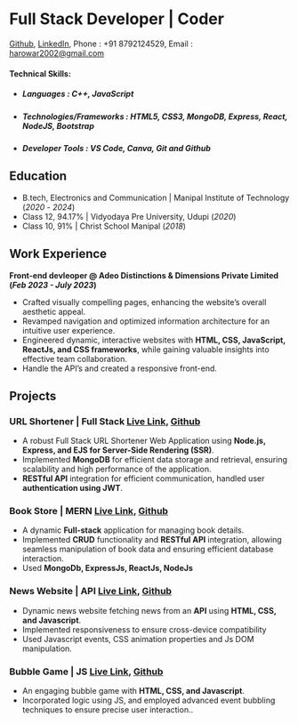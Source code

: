 # Full Stack Developer | Coder
[Github](https://github.com/KarthikhKamath), [LinkedIn](https://www.linkedin.com/in/karthik-h-kamath-251839198/), Phone : +91 8792124529, Email : harowar2002@gmail.com
#### Technical Skills:
- ##### Languages : C++, JavaScript
- ##### Technologies/Frameworks : HTML5, CSS3, MongoDB, Express, React, NodeJS, Bootstrap
- ##### Developer Tools : VS Code, Canva, Git and Github

## Education
- B.tech, Electronics and Communication | Manipal Institute of Technology (_2020_ - _2024_)								       		
- Class 12, 94.17%	| Vidyodaya Pre University, Udupi (_2020_)	 			        		
- Class 10, 91% | Christ School Manipal (_2018_)

## Work Experience
**Front-end devleoper @  Adeo Distinctions & Dimensions Private Limited  (_Feb 2023 - July 2023_)**
- Crafted visually compelling pages, enhancing the website’s overall aesthetic appeal.
- Revamped navigation and optimized information architecture for an intuitive user experience.
- Engineered dynamic, interactive websites with **HTML, CSS, JavaScript, ReactJs, and CSS
frameworks**, while gaining valuable insights into effective team collaboration.
- Handle the API’s and created a responsive front-end.


## Projects
### URL Shortener | Full Stack [Live Link](https://urlshortener-27oh.onrender.com/), [Github](https://github.com/KarthikhKamath/urlShortener)

- A robust Full Stack URL Shortener Web Application using **Node.js, Express, and EJS for
Server-Side Rendering (SSR)**.
- Implemented **MongoDB** for efficient data storage and retrieval, ensuring scalability and high
performance of the application.
- **RESTful API** integration for efficient communication, handled user **authentication using JWT**.


### Book Store | MERN [Live Link](https://kartbookstore.netlify.app/), [Github](https://github.com/KarthikhKamath/BookStoreFullCode)

- A dynamic **Full-stack** application for managing book details.
- Implemented **CRUD** functionality and **RESTful API** integration, allowing seamless manipulation of book data and ensuring efficient database interaction.
- Used **MongoDb, ExpressJs, ReactJs, NodeJs**

### News Website | API [Live Link](https://kartnews.netlify.app/), [Github](https://github.com/KarthikhKamath/newsApp)

- Dynamic news website fetching news from an **API** using **HTML, CSS, and Javascript**.
- Implemented responsiveness to ensure cross-device compatibility
- Used Javascript events, CSS animation properties and Js DOM manipulation.

### Bubble Game | JS [Live Link](https://kartnews.netlify.app/), [Github](https://github.com/KarthikhKamath/newsApp)

- An engaging bubble game with **HTML, CSS, and Javascript**.
- Incorporated logic using JS, and employed advanced event bubbling techniques to ensure precise user interaction..
